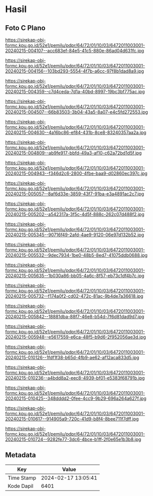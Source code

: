 # Hasil

## Foto C Plano

https://sirekap-obj-formc.kpu.go.id/52e1/pemilu/pdpr/64/72/01/10/03/6472011003001-20240215-004107--acc683ef-84e5-41c5-880e-86ad04d631fc.jpg

https://sirekap-obj-formc.kpu.go.id/52e1/pemilu/pdpr/64/72/01/10/03/6472011003001-20240215-004156--103bd293-5554-4f7b-a6cc-97f8b1dad8a9.jpg

https://sirekap-obj-formc.kpu.go.id/52e1/pemilu/pdpr/64/72/01/10/03/6472011003001-20240215-004359--c7d4ceda-7d1a-40bd-8997-19bc3bf775ac.jpg

https://sirekap-obj-formc.kpu.go.id/52e1/pemilu/pdpr/64/72/01/10/03/6472011003001-20240215-004507--66b83503-3b04-43a5-8a07-e4c5fd272553.jpg

https://sirekap-obj-formc.kpu.go.id/52e1/pemilu/pdpr/64/72/01/10/03/6472011003001-20240215-004630--4a16bc86-ef84-431b-8ce8-83240357aa2a.jpg

https://sirekap-obj-formc.kpu.go.id/52e1/pemilu/pdpr/64/72/01/10/03/6472011003001-20240215-004809--ab9fe917-bbfd-49a3-af10-c62a72bd1d5f.jpg

https://sirekap-obj-formc.kpu.go.id/52e1/pemilu/pdpr/64/72/01/10/03/6472011003001-20240215-004943--f346d2c6-2800-4fbe-baa9-d02860ec397c.jpg

https://sirekap-obj-formc.kpu.go.id/52e1/pemilu/pdpr/64/72/01/10/03/6472011003001-20240215-005057--8af6d33e-3859-43f7-91ba-e3a4891ac2c7.jpg

https://sirekap-obj-formc.kpu.go.id/52e1/pemilu/pdpr/64/72/01/10/03/6472011003001-20240215-005202--a542317a-3f5c-4d5f-888c-262c07d488f2.jpg

https://sirekap-obj-formc.kpu.go.id/52e1/pemilu/pdpr/64/72/01/10/03/6472011003001-20240215-005345--90716f49-2afd-4ae9-9120-06e97d132b52.jpg

https://sirekap-obj-formc.kpu.go.id/52e1/pemilu/pdpr/64/72/01/10/03/6472011003001-20240215-005532--9dec7934-1be0-48b5-8ed7-41075ddb0688.jpg

https://sirekap-obj-formc.kpu.go.id/52e1/pemilu/pdpr/64/72/01/10/03/6472011003001-20240215-005635--1b030a86-bb05-4a6c-8f57-eb73c1df4b7c.jpg

https://sirekap-obj-formc.kpu.go.id/52e1/pemilu/pdpr/64/72/01/10/03/6472011003001-20240215-005732--f174a0f2-cd02-472c-81ac-9b4de7a36618.jpg

https://sirekap-obj-formc.kpu.go.id/52e1/pemilu/pdpr/64/72/01/10/03/6472011003001-20240215-005842--18881dba-88f7-46e8-b54d-7f6d81dad9d7.jpg

https://sirekap-obj-formc.kpu.go.id/52e1/pemilu/pdpr/64/72/01/10/03/6472011003001-20240215-005948--e5617559-e6ca-48f5-b9d6-2f952056ae3d.jpg

https://sirekap-obj-formc.kpu.go.id/52e1/pemilu/pdpr/64/72/01/10/03/6472011003001-20240215-010126--1fdf1f38-b65d-4fb9-ae62-af12aca833d5.jpg

https://sirekap-obj-formc.kpu.go.id/52e1/pemilu/pdpr/64/72/01/10/03/6472011003001-20240215-010236--a4bdd8a2-eec8-4939-bf01-e5383f68791b.jpg

https://sirekap-obj-formc.kpu.go.id/52e1/pemilu/pdpr/64/72/01/10/03/6472011003001-20240215-010425--348dddd2-0fee-4cc9-9b29-696a264a627f.jpg

https://sirekap-obj-formc.kpu.go.id/52e1/pemilu/pdpr/64/72/01/10/03/6472011003001-20240215-010617--914905a9-720c-41d9-b8f4-8bee711f7dff.jpg

https://sirekap-obj-formc.kpu.go.id/52e1/pemilu/pdpr/64/72/01/10/03/6472011003001-20240215-010724--9282fe77-3dc6-4bce-b1ff-2f0e65e1b3b8.jpg


## Metadata

| Key        | Value               |
| ---------- | ------------------- |
| Time Stamp | 2024-02-17 13:05:41 |
| Kode Dapil | 6401                |




